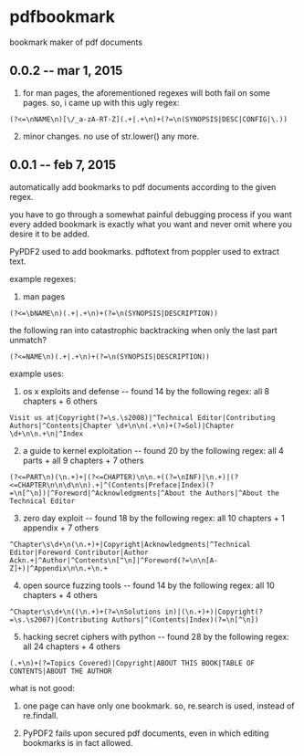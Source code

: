 # pdfbookmark

bookmark maker of pdf documents

## 0.0.2 -- mar 1, 2015

1. for man pages, the aforementioned regexes will both fail on some pages. 
   so, i came up with this ugly regex:
```
(?<=\nNAME\n)[\/_a-zA-RT-Z](.+|.+\n)+(?=\n(SYNOPSIS|DESC|CONFIG|\.))
```

2. minor changes. no use of str.lower() any more.

## 0.0.1 -- feb 7, 2015

automatically add bookmarks to pdf documents according to the given regex.

you have to go through a somewhat painful debugging process if you want every added bookmark is exactly what you want and never omit where you desire it to be added.

PyPDF2 used to add bookmarks.
pdftotext from poppler used to extract text.

example regexes:

1. man pages
```
(?<=\bNAME\n)(.+|.+\n)+(?=\n(SYNOPSIS|DESCRIPTION))
```
the following ran into catastrophic backtracking when only the last part unmatch?
```
(?<=NAME\n)(.+|.+\n)+(?=\n(SYNOPSIS|DESCRIPTION))
```

example uses:

1. os x exploits and defense -- found 14 by the following regex: all 8 chapters + 6 others
```
Visit us at|Copyright(?=\s.\s2008)|^Technical Editor|Contributing Authors|^Contents|Chapter \d+\n\n(.+\n)+(?=Sol)|Chapter \d+\n\n.+\n|^Index
```

2. a guide to kernel exploitation -- found 20 by the following regex: all 4 parts + all 9 chapters + 7 others
```
(?<=PART\n)(\n.+)+|(?<=CHAPTER)\n\n.+((?=\nINF)|\n.+)|(?<=CHAPTER\n\n\d\n\n).+|^(Contents|Preface|Index)(?=\n[^\n])|^Foreword|^Acknowledgments|^About the Authors|^About the Technical Editor
```

3. zero day exploit -- found 18 by the following regex: all 10 chapters + 1 appendix + 7 others
```
^Chapter\s\d+\n(\n.+)+|Copyright|Acknowledgments|^Technical Editor|Foreword Contributor|Author Ackn.+|^Author|^Contents\n[^\n]|^Foreword(?=\n\n[A-Z]+)|^Appendix\n\n.+\n.+
```

4. open source fuzzing tools -- found 14 by the following regex: all 10 chapters + 4 others
```
^Chapter\s\d+\n((\n.+)+(?=\nSolutions in)|(\n.+)+)|Copyright(?=\s.\s2007)|Contributing Authors|^(Contents|Index)(?=\n[^\n])
```

5. hacking secret ciphers with python -- found 28 by the following regex: all 24 chapters + 4 others
```
(.+\n)+(?=Topics Covered)|Copyright|ABOUT THIS BOOK|TABLE OF CONTENTS|ABOUT THE AUTHOR
```

what is not good:

1. one page can have only one bookmark. so, re.search is used, instead of re.findall.

2. PyPDF2 fails upon secured pdf documents, even in which editing bookmarks is in fact allowed.
